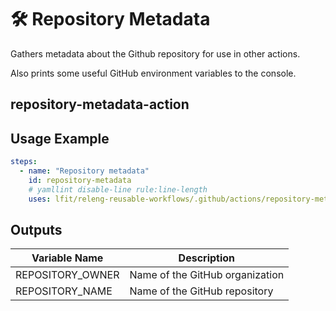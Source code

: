 <!--
[comment]: # SPDX-License-Identifier: Apache-2.0
[comment]: # SPDX-FileCopyrightText: 2024 The Linux Foundation
-->

# 🛠️ Repository Metadata

Gathers metadata about the Github repository for use in other actions.

Also prints some useful GitHub environment variables to the console.

## repository-metadata-action

## Usage Example

<!-- markdownlint-disable MD013 -->

```yaml
steps:
  - name: "Repository metadata"
    id: repository-metadata
    # yamllint disable-line rule:line-length
    uses: lfit/releng-reusable-workflows/.github/actions/repository-metadata-action@main
```

<!-- markdownlint-enable MD013 -->

## Outputs

<!-- markdownlint-disable MD013 -->

| Variable Name    | Description                     |
| ---------------- | ------------------------------- |
| REPOSITORY_OWNER | Name of the GitHub organization |
| REPOSITORY_NAME  | Name of the GitHub repository   |

<!-- markdownlint-enable MD013 -->
